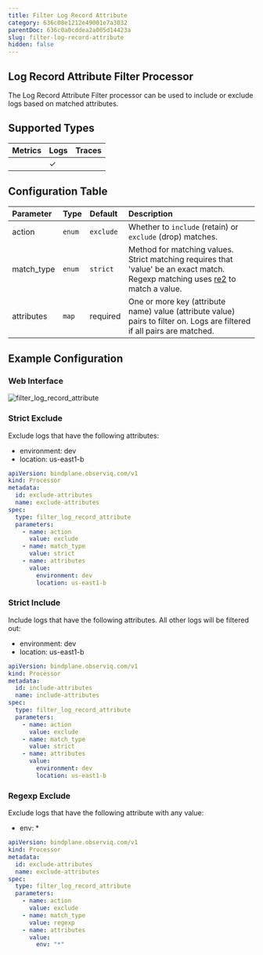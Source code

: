 ```yaml
---
title: Filter Log Record Attribute
category: 636c08e1212e49001e7a3032
parentDoc: 636c0a0cddea2a005d14423a
slug: filter-log-record-attribute
hidden: false
---
```


## Log Record Attribute Filter Processor

The Log Record Attribute Filter processor can be used to include or exclude logs based on matched attributes.

## Supported Types

| Metrics | Logs | Traces |
| :--- | :--- | :--- |
|  | ✓ |  |

## Configuration Table

| Parameter  | Type    | Default   | Description |
| :---       | :---    | :---      | :--- |
| action     | `enum`  | `exclude` | Whether to `include` (retain) or `exclude` (drop) matches. |
| match_type | `enum`  | `strict`  | Method for matching values. Strict matching requires that 'value' be an exact match. Regexp matching uses [re2](https://github.com/google/re2/wiki/Syntax) to match a value. |
| attributes | `map`   | required  | One or more key (attribute name) value (attribute value) pairs to filter on. Logs are filtered if all pairs are matched. |

## Example Configuration

### Web Interface

![filter_log_record_attribute](https://storage.googleapis.com/bindplane-op-doc-images/resources/processor-types/filter_log_record_attribute.png)

### Strict Exclude

Exclude logs that have the following attributes:
- environment: dev
- location: us-east1-b

```yaml
apiVersion: bindplane.observiq.com/v1
kind: Processor
metadata:
  id: exclude-attributes
  name: exclude-attributes
spec:
  type: filter_log_record_attribute
  parameters:
    - name: action
      value: exclude
    - name: match_type
      value: strict
    - name: attributes
      value:
        environment: dev
        location: us-east1-b
```

### Strict Include

Include logs that have the following attributes. All other logs will be filtered out:
- environment: dev
- location: us-east1-b

```yaml
apiVersion: bindplane.observiq.com/v1
kind: Processor
metadata:
  id: include-attributes
  name: include-attributes
spec:
  type: filter_log_record_attribute
  parameters:
    - name: action
      value: exclude
    - name: match_type
      value: strict
    - name: attributes
      value:
        environment: dev
        location: us-east1-b
```

### Regexp Exclude

Exclude logs that have the following attribute with any value:
- env: *

```yaml
apiVersion: bindplane.observiq.com/v1
kind: Processor
metadata:
  id: exclude-attributes
  name: exclude-attributes
spec:
  type: filter_log_record_attribute
  parameters:
    - name: action
      value: exclude
    - name: match_type
      value: regexp
    - name: attributes
      value:
        env: "*"
```
